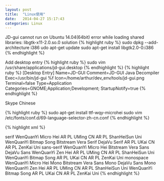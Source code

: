 ```yaml
---
layout: post
title:  "Linux使用"
date:   2014-04-27 15:17:43
categories: Linux
---
```


JD-gui cannot run on Ubuntu 14.04(64bit) 
error while loading shared libraries: libgtk-x11-2.0.so.0
solution
{% highlight ruby %}
sudo dpkg --add-architecture i386
udo apt-get update
sudo apt-get install libgtk2.0-0:i386
{% endhighlight %}

Add desktop entry
{% highlight ruby %}
sudo vim /usr/share/applications/jd-gui.desktop
{% endhighlight %}
{% highlight ruby %}
[Desktop Entry]
Name=JD-GUI
Comment=JD-GUI Java Decompiler
Exec=/usr/bin/jd-gui %f
Icon=/home/arthur/dev_env/tools/jd-gui.png
Terminal=false
Type=Application
Categories=GNOME;Application;Development;
StartupNotify=true
{% endhighlight %}

Skype Chinese

{% highlight ruby %}
sudo apt-get install ttf-wqy-microhei
sudo vim /etc/fonts/conf.d/69-language-selector-zh-cn.conf
{% endhighlight %}

{% highlight xml %}
<?xml version="1.0"?>
<!DOCTYPE fontconfig SYSTEM "fonts.dtd">
<fontconfig>
   <match target="pattern">
      <test qual="any" name="family">
         <string>serif</string>
      </test>
      <edit name="family" mode="prepend" binding="strong">
         <string>WenQuanYi Micro Hei</string>
         <string>AR PL UMing CN</string>
         <string>AR PL ShanHeiSun Uni</string>
         <string>WenQuanYi Bitmap Song</string>
         <string>Bitstream Vera Serif</string>
         <string>DejaVu Serif</string>
         <string>AR PL UKai CN</string>
         <string>AR PL ZenKai Uni</string>
      </edit>
   </match> 
   <match target="pattern">
      <test qual="any" name="family">
         <string>sans-serif</string>
      </test>
      <edit name="family" mode="prepend" binding="strong">
         <string>WenQuanYi Micro Hei</string>
         <string>Bitstream Vera Sans</string>
         <string>DejaVu Sans</string>
         <string>WenQuanYi Zen Hei</string>
         <string>AR PL UMing CN</string>
         <string>AR PL ShanHeiSun Uni</string>
         <string>WenQuanYi Bitmap Song</string>
         <string>AR PL UKai CN</string>
         <string>AR PL ZenKai Uni</string>
      </edit>
   </match> 
   <match target="pattern">
      <test qual="any" name="family">
         <string>monospace</string>
      </test>
      <edit name="family" mode="prepend" binding="strong">
         <string>WenQuanYi Micro Hei Mono</string>
         <string>Bitstream Vera Sans Mono</string>
         <string>DejaVu Sans Mono</string>
         <string>WenQuanYi Zen Hei</string>
         <string>AR PL UMing CN</string>
         <string>AR PL ShanHeiSun Uni</string>
         <string>WenQuanYi Bitmap Song</string>
         <string>AR PL UKai CN</string>
         <string>AR PL ZenKai Uni</string>
      </edit>
   </match> 
</fontconfig>
{% endhighlight %}

